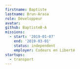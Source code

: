 ```yaml
---
firstname: Baptiste
lastname: Brun-Arasa
role: Développeur
avatar:
github: BaptisteB-A
missions:
  - start: '2019-01-07'
    end: '2019-03-01'
    status: independent
    employer: Codeurs en Liberté
startups:
  - transport
---
```

